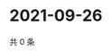 # 2021-09-26

共 0 条

<!-- BEGIN WEIBO -->
<!-- 最后更新时间 Sun Sep 26 2021 19:11:19 GMT+0800 (China Standard Time) -->

<!-- END WEIBO -->
